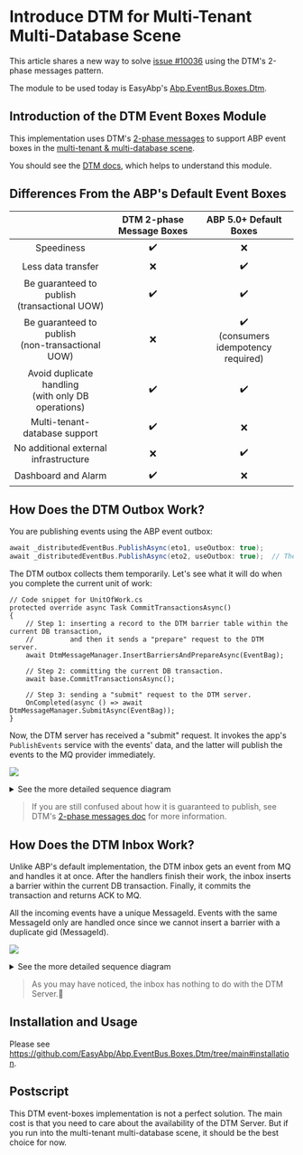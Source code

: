 # Introduce DTM for Multi-Tenant Multi-Database Scene

This article shares a new way to solve [issue #10036](https://github.com/abpframework/abp/issues/10036) using the DTM's 2-phase messages pattern.

The module to be used today is EasyAbp's [Abp.EventBus.Boxes.Dtm](https://github.com/EasyAbp/Abp.EventBus.Boxes.Dtm).

## Introduction of the DTM Event Boxes Module

This implementation uses DTM's [2-phase messages](https://en.dtm.pub/practice/msg.html) to support ABP event boxes in the [multi-tenant & multi-database scene](https://github.com/abpframework/abp/issues/10036).

You should see the [DTM docs](https://en.dtm.pub/guide/start.html), which helps to understand this module.

## Differences From the ABP's Default Event Boxes

|                                                                            | DTM 2-phase Message Boxes |                 ABP 5.0+ Default Boxes                 |
|:--------------------------------------------------------------------------:| :-----------------------: | :----------------------------------------------------: |
|                                 Speediness                                 |    :heavy_check_mark:     |                          :x:                           |
|                             Less data transfer                             |            :x:            |                   :heavy_check_mark:                   |
|              Be guaranteed to publish<br>(transactional UOW)               |    :heavy_check_mark:     |                   :heavy_check_mark:                   |
|            Be guaranteed to publish<br>(non-transactional UOW)             |            :x:            | :heavy_check_mark:<br>(consumers idempotency required) |
|           Avoid duplicate handling<br>(with only DB operations)            |    :heavy_check_mark:     |                   :heavy_check_mark:                   |
|                       Multi-tenant-database support                        |    :heavy_check_mark:     |                          :x:                           |
|                   No additional external infrastructure                    |            :x:            |                   :heavy_check_mark:                   |
|                            Dashboard and Alarm                             |    :heavy_check_mark:     |                          :x:                           |

## How Does the DTM Outbox Work?

You are publishing events using the ABP event outbox:
```csharp
await _distributedEventBus.PublishAsync(eto1, useOutbox: true);
await _distributedEventBus.PublishAsync(eto2, useOutbox: true);  // The useOutbox is true by default.
```
The DTM outbox collects them temporarily. Let's see what it will do when you complete the current unit of work:
```CSharp
// Code snippet for UnitOfWork.cs
protected override async Task CommitTransactionsAsync()
{
    // Step 1: inserting a record to the DTM barrier table within the current DB transaction,
    //         and then it sends a "prepare" request to the DTM server.
    await DtmMessageManager.InsertBarriersAndPrepareAsync(EventBag);

    // Step 2: committing the current DB transaction.
    await base.CommitTransactionsAsync();

    // Step 3: sending a "submit" request to the DTM server.
    OnCompleted(async () => await DtmMessageManager.SubmitAsync(EventBag));
}
```
Now, the DTM server has received a "submit" request. It invokes the app's `PublishEvents` service with the events' data, and the latter will publish the events to the MQ provider immediately.

[![](https://mermaid.ink/img/pako:eNqFk89uwjAMxl_Fypm-QA5IaOzAAW2IcevFbVyIlqRd_rAhxLsvbVooUG09NfHPX7449pmVtSDGmaOvQKakpcS9RZ0biJ-XXhEsP9bwFnxR_6RdDL42QRdk03rnyGbz-aJpOLyo2hGgAelcoBSPgRheoscCHUXmgGZPiQDn0d9z19M4LISAVYvtGhExEYX7jW2bloQE0JGMd0nkln535spEkx6wixdorRzc3yfExZbskSzvAo2lBi3dyBTMHnyOUDGh2lXmmXmqS6219OAPBN6icVh6WZter6eya6ET7EJZEokHyZG1ae7PS7tQxJT_7ryCb6kUVNJId-hMJ7_P7zCuQNKesh2ptpF4el8ou0aasN276TUX3ZmQwXso1GBk3A-pIusNnyBAak1Cxk5Sp0SvN1e3Az5tdVyz3oOoDU3YHJNrtJ-ALmk6VwXFZkyT1ShFnMFzm56zaFBTznj8FVRhUD5nublENHRj8Cqkry3jFSpHM9aO4_ZkSsa9DTRA_Rz31OUXaXxJzw)](https://mermaid-js.github.io/mermaid-live-editor/edit#pako:eNqFk89uwjAMxl_Fypm-QA5IaOzAAW2IcevFbVyIlqRd_rAhxLsvbVooUG09NfHPX7449pmVtSDGmaOvQKakpcS9RZ0biJ-XXhEsP9bwFnxR_6RdDL42QRdk03rnyGbz-aJpOLyo2hGgAelcoBSPgRheoscCHUXmgGZPiQDn0d9z19M4LISAVYvtGhExEYX7jW2bloQE0JGMd0nkln535spEkx6wixdorRzc3yfExZbskSzvAo2lBi3dyBTMHnyOUDGh2lXmmXmqS6219OAPBN6icVh6WZter6eya6ET7EJZEokHyZG1ae7PS7tQxJT_7ryCb6kUVNJId-hMJ7_P7zCuQNKesh2ptpF4el8ou0aasN276TUX3ZmQwXso1GBk3A-pIusNnyBAak1Cxk5Sp0SvN1e3Az5tdVyz3oOoDU3YHJNrtJ-ALmk6VwXFZkyT1ShFnMFzm56zaFBTznj8FVRhUD5nublENHRj8Cqkry3jFSpHM9aO4_ZkSsa9DTRA_Rz31OUXaXxJzw)

<details>
<summary>See the more detailed sequence diagram</summary>

[![](https://mermaid.ink/img/pako:eNqtVU1v2zAM_SuETy2Q5FwYQ4ps6TYDC7YiLXrJhbaYRKgsefpoFhT976O_YidxgK5YTpH5SD4-ktJrlBlBURw5-h1IZzSXuLGYrzTwz0uvCOYPC_gZfGr-wBietuhBrsFv2fAZvEXtMPPSaMhMnkvvpd6AdOCU2d3WYTB4o0Oekq3Pj47seDqdFUUMX5RxBKjZxQWq7Wxg8xw9puiIMVvUG6oR4Dz6Y9yBXgwzISApYY-FYJjgwM2HZelWBxJAL6S9q4N07kc5E80kPWBlT9Fa2bI_duDDkuwL2bgyFJYKtNQha-P4hGcPKgaiVsqcY850qQSvWtHrw1nuY5ZPyC5rY7k0ZbhVXuY0mUwGvCoW32k_AqYAexNgS5ZuIYEdak5rQA6I9Cm106ud9NuKl8Oc4FsyB3TVeRX1VYrAlmPnPDhuyHUzLcr3eJSjtEbnW_WHdDj0qqFQldeF6Bxbl3FbXePpQpYRiVbnNseJcpfBZ3EfemtxxeQLuLlu9gO-zpIfd_NSJsHjzCqKUCiZ8XjCRooRWKMUz2iK2XMvw6V2JiwdTeChXMucOOvpONQCSg5ZpmRhnJdKcQtMRs7xsk5ggfa5bFCZuUtLiheTqxnqwD8VfEHd_9rBD4l6uce1YB-Rv6Rw2oGhiTlbtFmNHcOvkCrp6vXpX1Sdbov7eAAFMs9JSC5Z7TuPxf1BqtblfdPe8BFG0zt0aEeoiu3cOqhmiDRniUZRTjZHKfiheS0Nq4h553wBxPxX0BqD8qtopd8YGqqr-05Ib2wUr5HHcBSVT8hyr7Mo9jZQC2oeqwb19he08zVf)](https://mermaid-js.github.io/mermaid-live-editor/edit#pako:eNqtVU1v2zAM_SuETy2Q5FwYQ4ps6TYDC7YiLXrJhbaYRKgsefpoFhT976O_YidxgK5YTpH5SD4-ktJrlBlBURw5-h1IZzSXuLGYrzTwz0uvCOYPC_gZfGr-wBietuhBrsFv2fAZvEXtMPPSaMhMnkvvpd6AdOCU2d3WYTB4o0Oekq3Pj47seDqdFUUMX5RxBKjZxQWq7Wxg8xw9puiIMVvUG6oR4Dz6Y9yBXgwzISApYY-FYJjgwM2HZelWBxJAL6S9q4N07kc5E80kPWBlT9Fa2bI_duDDkuwL2bgyFJYKtNQha-P4hGcPKgaiVsqcY850qQSvWtHrw1nuY5ZPyC5rY7k0ZbhVXuY0mUwGvCoW32k_AqYAexNgS5ZuIYEdak5rQA6I9Cm106ud9NuKl8Oc4FsyB3TVeRX1VYrAlmPnPDhuyHUzLcr3eJSjtEbnW_WHdDj0qqFQldeF6Bxbl3FbXePpQpYRiVbnNseJcpfBZ3EfemtxxeQLuLlu9gO-zpIfd_NSJsHjzCqKUCiZ8XjCRooRWKMUz2iK2XMvw6V2JiwdTeChXMucOOvpONQCSg5ZpmRhnJdKcQtMRs7xsk5ggfa5bFCZuUtLiheTqxnqwD8VfEHd_9rBD4l6uce1YB-Rv6Rw2oGhiTlbtFmNHcOvkCrp6vXpX1Sdbov7eAAFMs9JSC5Z7TuPxf1BqtblfdPe8BFG0zt0aEeoiu3cOqhmiDRniUZRTjZHKfiheS0Nq4h553wBxPxX0BqD8qtopd8YGqqr-05Ib2wUr5HHcBSVT8hyr7Mo9jZQC2oeqwb19he08zVf)

[![](https://mermaid.ink/img/pako:eNp1VMtu2zAQ_JUFTy1g6wOEwoFbp62ABjk4QS66rMW1TUQkVXKV1Ajy711Sit_RSdTODmdnSL2pxmtSpYr0tyfX0MLgJqCtHcjDhluCxcMd3Pe88v9gCk9bZDBr4K0UvgMHdBEbNt5B4601zKRhjaYlfTOQYM_e9XZFYVg_RgrT2WzedSX8aH0kQAcmxp6GuhSkvEDGFUYSzBbdhgYEREY-xe3FlTDXGqoEe-w0Jh3oxg_L1DYQaaAXchwHkkP7yZ6VE5EMmOsrDMF8qD9tkMWSwguFMhe6QB0GOiCH4vRM5xFUX2HNzlxiLnzJducgjlIY-UbUdG_0AP45r_7cLiYQfCsByWTN84FcsCmbEu47CpgjHYK8mOd08icU5rUPYlfr3UZOjaWiKK50ZSm_aTcBGQt2voctBbqBCl7RySgezBXjv63C7Mur4W2eNaIl-FUtAGNe1-rYeQUhHeTIECXkr9ed26c7bpDFH4R-YuHYFfumIdLHqZz5cR34qX2VSKUCHtLFsiRBnkcqR38MIjkhUiObtpWRfUMxGrcp4A7DczIk5ZpCVRNlKVg0Wq72WxJQK2G1YlApr5rW2Ldcq9q9C7TP1-VWG_ZBlWtsI01UurbLnWtUyaGnD9D4exhR7_8BefBo_w)](https://mermaid-js.github.io/mermaid-live-editor/edit#pako:eNp1VMtu2zAQ_JUFTy1g6wOEwoFbp62ABjk4QS66rMW1TUQkVXKV1Ajy711Sit_RSdTODmdnSL2pxmtSpYr0tyfX0MLgJqCtHcjDhluCxcMd3Pe88v9gCk9bZDBr4K0UvgMHdBEbNt5B4601zKRhjaYlfTOQYM_e9XZFYVg_RgrT2WzedSX8aH0kQAcmxp6GuhSkvEDGFUYSzBbdhgYEREY-xe3FlTDXGqoEe-w0Jh3oxg_L1DYQaaAXchwHkkP7yZ6VE5EMmOsrDMF8qD9tkMWSwguFMhe6QB0GOiCH4vRM5xFUX2HNzlxiLnzJducgjlIY-UbUdG_0AP45r_7cLiYQfCsByWTN84FcsCmbEu47CpgjHYK8mOd08icU5rUPYlfr3UZOjaWiKK50ZSm_aTcBGQt2voctBbqBCl7RySgezBXjv63C7Mur4W2eNaIl-FUtAGNe1-rYeQUhHeTIECXkr9ed26c7bpDFH4R-YuHYFfumIdLHqZz5cR34qX2VSKUCHtLFsiRBnkcqR38MIjkhUiObtpWRfUMxGrcp4A7DczIk5ZpCVRNlKVg0Wq72WxJQK2G1YlApr5rW2Ldcq9q9C7TP1-VWG_ZBlWtsI01UurbLnWtUyaGnD9D4exhR7_8BefBo_w)
   
</details>

> If you are still confused about how it is guaranteed to publish, see DTM's [2-phase messages doc](https://en.dtm.pub/practice/msg.html) for more information.

## How Does the DTM Inbox Work?

Unlike ABP's default implementation, the DTM inbox gets an event from MQ and handles it at once. After the handlers finish their work, the inbox inserts a barrier within the current DB transaction. Finally, it commits the transaction and returns ACK to MQ.

All the incoming events have a unique MessageId. Events with the same MessageId only are handled once since we cannot insert a barrier with a duplicate gid (MessageId).

[![](https://mermaid.ink/img/pako:eNp9UstuwjAQ_JWVz_ADUUtFAakI5YDaYy6beAmW4jW115QK8e91HgWh0vhke2dmZ0d7VpXTpDIV6DMSV7Q0WHu0BUM6YqQhWH7ksObSnfpPjOI42pJ8_86309nsislgSY05kgdkoCOxPJV-9mVkDwiRTeoCOYWANa11L3DltjooWGKgDFYnEyRxSvTeJLlOojYanm_8l0FgIE3vjbwOTHYCOxf5Qbv54XAzLHvqHfe4VLsz9IasUxpXVBpQQ8AjQbVHrin8NdPJL_pqB9U36Xuvg3iIVUWkaTSZNQfybTRteSye0XQe2HrcbuGsNdLNLR45YCXG8bh2T_l3moTOtxnMFxs1UZa8RaPTDp5bXKFSJ0uFytJV0w5jI4Uq-JKg8aBRaKWNOK-yHTaBJqrdx_dvrlQmPtIvaNjjAXX5AUn_9To)](https://mermaid-js.github.io/mermaid-live-editor/edit#pako:eNp9UstuwjAQ_JWVz_ADUUtFAakI5YDaYy6beAmW4jW115QK8e91HgWh0vhke2dmZ0d7VpXTpDIV6DMSV7Q0WHu0BUM6YqQhWH7ksObSnfpPjOI42pJ8_86309nsislgSY05kgdkoCOxPJV-9mVkDwiRTeoCOYWANa11L3DltjooWGKgDFYnEyRxSvTeJLlOojYanm_8l0FgIE3vjbwOTHYCOxf5Qbv54XAzLHvqHfe4VLsz9IasUxpXVBpQQ8AjQbVHrin8NdPJL_pqB9U36Xuvg3iIVUWkaTSZNQfybTRteSye0XQe2HrcbuGsNdLNLR45YCXG8bh2T_l3moTOtxnMFxs1UZa8RaPTDp5bXKFSJ0uFytJV0w5jI4Uq-JKg8aBRaKWNOK-yHTaBJqrdx_dvrlQmPtIvaNjjAXX5AUn_9To)


<details>
<summary>See the more detailed sequence diagram</summary>

[![](https://mermaid.ink/img/pako:eNqNlN1uwjAMhV8lyjW8QLUxMWAampiExmVv3MSUaGnCEocxId59aVMoaPysV218_PnETrrjwkrkGff4FdAIHCsoHVS5YfEhRRrZeDFjU1PYbVqEQNaEqkCXvmfz_mBw1GRsjFpt0DEwDDdo6KFwg29FKwYsGBWrsBl6DyVOZQIcc2sOEBTgMWOTrfIUcwpwTkVcgyiVZI9d_lPrSFOS-4M6rTfwFtg_N_ncUpc2GHmiPlqJ8tk8Y8PRW4riQXYHaCydQk_3Nlyvu-7QClN7ki7Gznb_CkbG1h9VsZuSedggEyswJfq_Zhr8KEUbqezQ515buA9CIEq8OYap8ejqOdThW7PoRtGmLEFplHcn8RJlCSjDWisBhDX60kxOfTmrdfQjPpsekQPjQZCy5m7BRadtKCgbzo1D8P7vU3Ch_Zftj2xVKbrs_Ro7pVydWndieY9X6CpQMl7sXa3LeaxUYc6z-CpxCUFTznOzj9KwlrHnE6nIOp4tQXvs8fqSf_wYwTNyAQ-i9ufQqva_CSldXw)](https://mermaid-js.github.io/mermaid-live-editor/edit#pako:eNqNlN1uwjAMhV8lyjW8QLUxMWAampiExmVv3MSUaGnCEocxId59aVMoaPysV218_PnETrrjwkrkGff4FdAIHCsoHVS5YfEhRRrZeDFjU1PYbVqEQNaEqkCXvmfz_mBw1GRsjFpt0DEwDDdo6KFwg29FKwYsGBWrsBl6DyVOZQIcc2sOEBTgMWOTrfIUcwpwTkVcgyiVZI9d_lPrSFOS-4M6rTfwFtg_N_ncUpc2GHmiPlqJ8tk8Y8PRW4riQXYHaCydQk_3Nlyvu-7QClN7ki7Gznb_CkbG1h9VsZuSedggEyswJfq_Zhr8KEUbqezQ515buA9CIEq8OYap8ejqOdThW7PoRtGmLEFplHcn8RJlCSjDWisBhDX60kxOfTmrdfQjPpsekQPjQZCy5m7BRadtKCgbzo1D8P7vU3Ch_Zftj2xVKbrs_Ro7pVydWndieY9X6CpQMl7sXa3LeaxUYc6z-CpxCUFTznOzj9KwlrHnE6nIOp4tQXvs8fqSf_wYwTNyAQ-i9ufQqva_CSldXw)

</details>

> As you may have noticed, the inbox has nothing to do with the DTM Server.🤭

## Installation and Usage

Please see https://github.com/EasyAbp/Abp.EventBus.Boxes.Dtm/tree/main#installation.

## Postscript

This DTM event-boxes implementation is not a perfect solution. The main cost is that you need to care about the availability of the DTM Server. But if you run into the multi-tenant multi-database scene, it should be the best choice for now.
